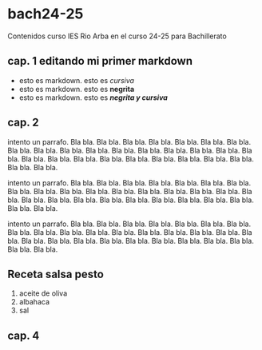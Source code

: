 # bach24-25
Contenidos curso IES Rio Arba en el curso 24-25 para Bachillerato 
## cap. 1 editando mi primer markdown

- esto es markdown. esto es *cursiva* 
- esto es markdown. esto es **negrita** 
- esto es markdown. esto es ***negrita y cursiva*** 

## cap. 2
intento un parrafo. Bla bla. Bla bla. Bla bla. Bla bla. Bla bla. Bla bla. Bla bla. Bla bla. Bla bla. Bla bla. Bla bla. Bla bla. Bla bla. Bla bla. Bla bla. Bla bla. Bla bla. Bla bla. Bla bla. Bla bla. Bla bla. Bla bla. Bla bla. Bla bla. Bla bla. Bla bla. Bla bla. Bla bla. 

intento un parrafo. Bla bla. Bla bla. Bla bla. Bla bla. Bla bla. Bla bla. Bla bla. Bla bla. Bla bla. Bla bla. Bla bla. Bla bla. Bla bla. Bla bla. Bla bla. Bla bla. Bla bla. Bla bla. Bla bla. Bla bla. Bla bla. Bla bla. Bla bla. Bla bla. Bla bla. Bla bla. Bla bla. Bla bla. 

intento un parrafo. Bla bla. Bla bla. Bla bla. Bla bla. Bla bla. Bla bla. Bla bla. Bla bla. Bla bla. Bla bla. Bla bla. Bla bla. Bla bla. Bla bla. Bla bla. Bla bla. Bla bla. Bla bla. Bla bla. Bla bla. Bla bla. Bla bla. Bla bla. Bla bla. Bla bla. Bla bla. Bla bla. Bla bla. 

## Receta salsa pesto

1. aceite de oliva
2. albahaca
3. sal

## cap. 4
